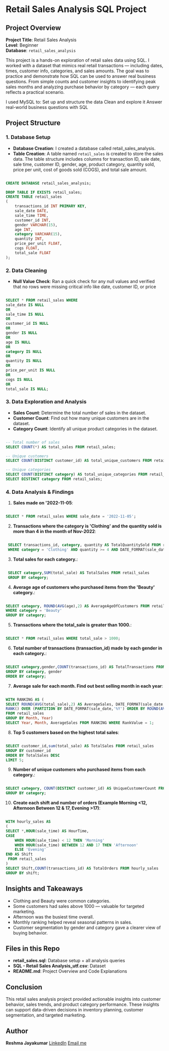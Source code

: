 # Retail Sales Analysis SQL Project

## Project Overview

**Project Title**: Retail Sales Analysis  
**Level**: Beginner  
**Database**: `retail_sales_analysis`

This project is a hands-on exploration of retail sales data using SQL. I worked with a dataset that mimics real retail transactions — including dates, times, customer info, categories, and sales amounts. The goal was to practice and demonstrate how SQL can be used to answer real business questions. From simple counts and customer insights to identifying peak sales months and analyzing purchase behavior by category — each query reflects a practical scenario.

I used MySQL to:
            Set up and structure the data
            Clean and explore it
            Answer real-world business questions with SQL

## Project Structure

### 1. Database Setup

- **Database Creation**: I created a database called retail_sales_analysis.
- **Table Creation**: A table named `retail_sales` is created to store the sales data. The table structure includes columns for transaction ID, sale date, sale time, customer ID, gender, age, product category, quantity sold, price per unit, cost of goods sold (COGS), and total sale amount.

```sql

CREATE DATABASE retail_sales_analysis;

DROP TABLE IF EXISTS retail_sales;
CREATE TABLE retail_sales
(
	transactions_id INT PRIMARY KEY,
	sale_date DATE,
	sale_time TIME,
	customer_id INT,
	gender VARCHAR(15),
	age INT,
    category VARCHAR(15),
	quantity INT,
	price_per_unit FLOAT,
	cogs FLOAT,
	total_sale FLOAT
);

```

### 2. Data Cleaning
- **Null Value Check**: Ran a quick check for any null values and verified that no rows were missing critical info like date, customer ID, or price

```sql

SELECT * FROM retail_sales WHERE 
sale_date IS NULL 
OR
sale_time IS NULL 
OR
customer_id IS NULL 
OR
gender IS NULL 
OR
age IS NULL 
OR
category IS NULL 
OR
quantity IS NULL 
OR 
price_per_unit IS NULL 
OR
cogs IS NULL 
OR
total_sale IS NULL;

```

### 3. Data Exploration and Analysis

- **Sales Count**: Determine the total number of sales in the dataset.
- **Customer Count**: Find out how many unique customers are in the dataset.
- **Category Count**: Identify all unique product categories in the dataset.

```sql

-- Total number of sales
SELECT COUNT(*) AS total_sales FROM retail_sales;

-- Unique customers
SELECT COUNT(DISTINCT customer_id) AS total_unique_customers FROM retail_sales;

-- Unique categories
SELECT COUNT(DISTINCT category) AS total_unique_categories FROM retail_sales;
SELECT DISTINCT category FROM retail_sales;

```

### 4. Data Analysis & Findings

1. **Sales made on '2022-11-05**:

```sql

SELECT * FROM retail_sales WHERE sale_date = '2022-11-05';

```

2. **Transactions where the category is 'Clothing' and the quantity sold is more than 4 in the month of Nov-2022**:

```sql

 SELECT transactions_id, category, quantity AS TotalQuantitySold FROM retail_sales 
 WHERE category = 'Clothing' AND quantity >= 4 AND DATE_FORMAT(sale_date, '%Y-%m') = '2022-11';

```

3. **Total sales for each category.**:

```sql

 SELECT category,SUM(total_sale) AS TotalSales FROM retail_sales
 GROUP BY category;

```

4. **Average age of customers who purchased items from the 'Beauty' category.**:

```sql

SELECT category, ROUND(AVG(age),2) AS AverageAgeOfCustomers FROM retail_sales
WHERE category = 'Beauty'
GROUP BY category;

```

5. **Transactions where the total_sale is greater than 1000.**:

```sql

SELECT * FROM retail_sales WHERE total_sale > 1000;

```

6. **Total number of transactions (transaction_id) made by each gender in each category.**:

```sql

SELECT category,gender,COUNT(transactions_id) AS TotalTransactions FROM retail_sales
GROUP BY category, gender
ORDER BY category;

```

7. **Average sale for each month. Find out best selling month in each year**:

```sql

WITH RANKING AS (
SELECT ROUND(AVG(total_sale),2) AS AverageSales, DATE_FORMAT(sale_date,'%m') AS Month, DATE_FORMAT(sale_date,'%Y') AS Year,
RANK() OVER (PARTITION BY DATE_FORMAT(sale_date,'%Y') ORDER BY ROUND(AVG(total_sale),2) DESC) AS RankValue
FROM retail_sales
GROUP BY Month, Year)
SELECT Year, Month, AverageSales FROM RANKING WHERE RankValue = 1;

```

8. **Top 5 customers based on the highest total sales**:
   
```sql

SELECT customer_id,sum(total_sale) AS TotalSales FROM retail_sales
GROUP BY customer_id
ORDER BY TotalSales DESC
LIMIT 5;

```

9. **Number of unique customers who purchased items from each category.**:
    
```sql

SELECT category, COUNT(DISTINCT customer_id) AS UniqueCustomerCount FROM retail_sales
GROUP BY category;

```

10. **Create each shift and number of orders (Example Morning <12, Afternoon Between 12 & 17, Evening >17)**:

```sql

WITH hourly_sales AS
(
SELECT *,HOUR(sale_time) AS HourTime,
CASE
	WHEN HOUR(sale_time) < 12 THEN 'Morning'
    WHEN HOUR(sale_time) BETWEEN 12 AND 17 THEN 'Afternoon'
    ELSE 'Evening'
END AS Shift
 FROM retail_sales
)
SELECT Shift,COUNT(transactions_id) AS TotalOrders FROM hourly_sales
GROUP BY shift;

```

## Insights and Takeaways

- Clothing and Beauty were common categories.
- Some customers had sales above 1000 — valuable for targeted marketing.
- Afternoon was the busiest time overall.
- Monthly ranking helped reveal seasonal patterns in sales.
- Customer segmentation by gender and category gave a clearer view of buying behavior.

## Files in this Repo

- **retail_sales.sql**: Database setup + all analysis queries
- **SQL - Retail Sales Analysis_utf.csv**: Dataset
- **README.md**: Project Overview and Code Explanations

## Conclusion

This retail sales analysis project provided actionable insights into customer behavior, sales trends, and product category performance. These insights can support data-driven decisions in inventory planning, customer segmentation, and targeted marketing.

## Author
**Reshma Jayakumar**
[LinkedIn](https://www.linkedin.com/in/reshjayakumar)
[Email me](mailto:reshjkumar.jkumar@gmail.com)
